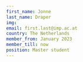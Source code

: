 ```yaml
---
first_name: Jonne
last_name: Draper
img:
email: first.last@imp.ac.at
country: The Netherlands
member_from: January 2023
member_till: now
position: Master student
---
```

